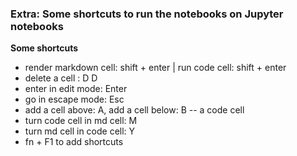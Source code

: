### Extra: Some shortcuts to run the notebooks on Jupyter notebooks 

**Some shortcuts**
- render markdown cell: shift + enter | run code cell: shift + enter 
- delete a cell : D D 
- enter in edit mode: Enter 
- go in escape mode: Esc 
- add a cell above: A, add a cell below: B -- a code cell
- turn code cell in md cell: M
- turn md cell in code cell: Y
- fn + F1 to add shortcuts 
